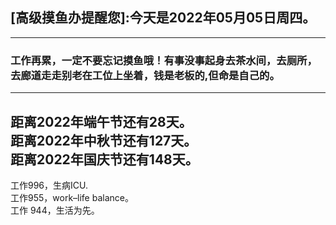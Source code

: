 ## [高级摸鱼办提醒您]:今天是2022年05月05日周四。
---
### 工作再累，一定不要忘记摸鱼哦！有事没事起身去茶水间，去厕所，去廊道走走别老在工位上坐着，钱是老板的,但命是自己的。
---
距离2022年端午节还有28天。  
距离2022年中秋节还有127天。  
距离2022年国庆节还有148天。  
---
工作996，生病ICU.  
工作955，work–life balance。  
工作 944，生活为先。
